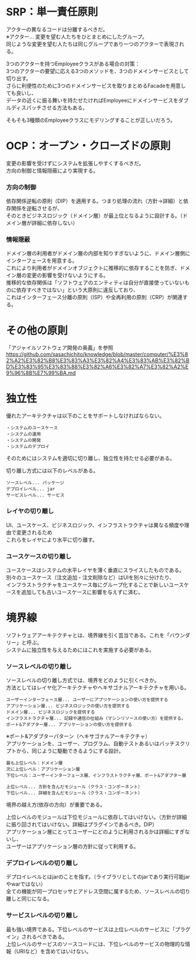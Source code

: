 # SRP：単一責任原則  
アクターの異なるコードは分離するべきだ。  
※アクター... 変更を望む人たちをひとまとめにしたグループ。  
同じような変更を望む人たちは同じグループであり一つのアクターで表現される。  
  
3つのアクターを持つEmployeeクラスがある場合の対策：  
3つのアクターの要望に応える3つのメソッドを、3つのドメインサービスとして切り出す。  
さらに利便性のために3つのドメインサービスを取りまとめるFacadeを用意しても良いし、  
データの近くに振る舞いを持たせたければEmployeeにドメインサービスをダブルディスパッチさせる方法もある。  
  
そもそも3種類のEmployeeクラスにモデリングすることが正しいだろう。  


# OCP：オープン・クローズドの原則  
変更の影響を受けずにシステムを拡張しやすくするべきだ。  
方向の制御と情報隠蔽により実現する。  
### 方向の制御  
依存関係逆転の原則（DIP）を適用する。つまり処理の流れ（方針→詳細）と依存関係を逆転させるが、  
そのときビジネスロジック（ドメイン層）が最上位となるように設計する。（ドメイン層が詳細に依存しない）  
  
### 情報隠蔽  
ドメイン層の利用者がドメイン層の内部を知りすぎないように、ドメイン層側にインターフェースを用意する。  
これにより利用者がドメインオブジェクトに推移的に依存することを防ぎ、ドメイン層の変更の影響を受けないようにする。  
推移的な依存関係は「ソフトウェアのエンティティは自分が直接使っていないものに依存すべきではない」という大原則に違反しており、  
これはインターフェース分離の原則（ISP）や全再利用の原則（CRP）が関連する。  
  
  
# その他の原則
「アジャイルソフトウェア開発の奥義」を参照  
https://github.com/sasachichito/knowledge/blob/master/computer/%E3%82%A2%E3%82%B8%E3%83%A3%E3%82%A4%E3%83%AB%E3%82%BD%E3%83%95%E3%83%88%E3%82%A6%E3%82%A7%E3%82%A2%E9%96%8B%E7%99%BA.md  


# 独立性  
優れたアーキテクチャは以下のことをサポートしなければならない。  
```
・システムのユースケース
・システムの運用
・システムの開発
・システムのデプロイ
```
そのためにはシステムを適切に切り離し、独立性を持たせる必要がある。  
  
切り離し方式には以下のレベルがある。  
```  
ソースレベル... パッケージ  
デプロイレベル... jar  
サービスレベル... サービス  
```  
  
### レイヤの切り離し  
UI、ユースケース、ビジネスロジック、インフラストラクチャは異なる頻度や理由で変更されるため  
これらをレイヤにより水平に切り離す。  
  
### ユースケースの切り離し  
ユースケースはシステムの水平レイヤを薄く垂直にスライスしたものである。  
別々のユースケース（注文追加・注文削除など）はUIを別々に分けたり、  
インフラストラクチャをユースケース毎にグループ化することで新しいユースケースを追加しても古いユースケースに影響を与えずに済む。  

# 境界線
ソフトウェアアーキテクチャとは、境界線を引く芸当である。これを「バウンダリー」と呼ぶ。  
システムに独立性を与えるためにはこれを実施する必要がある。  

### ソースレベルの切り離し
ソースレベルの切り離し方式では、境界をどのように引くべきか。  
方法としてはレイヤ化アーキテクチャやヘキサゴナルアーキテクチャを用いる。  
    
```  
ユーザーインターフェース層... ユーザーにアプリケーションの使い方を提供する  
アプリケーション層... ビジネスロジックの使い方を提供する  
ドメイン層... ビジネスロジックを提供する  
インフラストラクチャ層... 記録や通信の仕組み（マシンリソースの使い方）を提供する。  
ポート&アダプター層... アプリケーションの使い方を提供する  
```  
※ポート&アダプターパターン（ヘキサゴナルアーキテクチャ）  
アプリケーションを、ユーザー、プログラム、自動テストあるいはバッチスクリプトから、同じように駆動できるようにする設計。    

```  
最も上位レベル：ドメイン層  
次に上位レベル：アプリケーション層  
下位レベル：ユーザーインターフェース層、インフラストラクチャ層、ポート&アダプター層  

上位レベル... 方針を含んだモジュール（クラス・コンポーネント）  
下位レベル... 詳細を含んだモジュール（クラス・コンポーネント）  
```  

境界の越え方(依存の方向）が重要である。  
  
上位レベルのモジュールは下位モジュールに依存してはいけない。（方針が詳細に振り回されてはいけない。詳細はプラグインであるべき。DIP）  
アプリケーション層にとってユーザーにどのように利用されるかは詳細にすぎないし、  
ユーザーはアプリケーション層の方針に従って利用する。  

### デプロイレベルの切り離し
デプロイレベルとはjarのことを指す。（ライブラリとしてのjarであり実行可能jarやwarではない）  
全ての機能が同一プロセッサとアドレス空間に属するため、ソースレベルの切り離しと同じになる。  
  
### サービスレベルの切り離し
最も強い境界である。下位レベルのサービスは上位レベルのサービスに「プラグイン」されるべきである。  
上位レベルのサービスのソースコードには、下位レベルのサービスの物理的な情報（URIなど）を含めてはいけない。    
